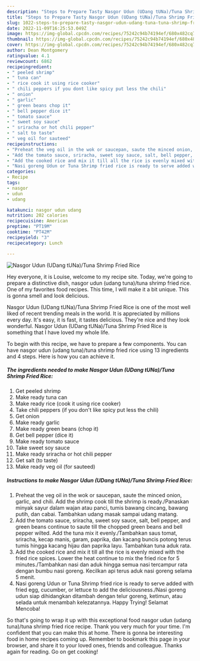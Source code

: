 ```yaml
---
description: "Steps to Prepare Tasty Nasgor Udun (UDang tUNa)/Tuna Shrimp Fried Rice"
title: "Steps to Prepare Tasty Nasgor Udun (UDang tUNa)/Tuna Shrimp Fried Rice"
slug: 1022-steps-to-prepare-tasty-nasgor-udun-udang-tuna-tuna-shrimp-fried-rice
date: 2022-11-09T16:25:53.049Z
image: https://img-global.cpcdn.com/recipes/75242c94b74194ef/680x482cq70/nasgor-udun-udang-tunatuna-shrimp-fried-rice-recipe-main-photo.jpg
thumbnail: https://img-global.cpcdn.com/recipes/75242c94b74194ef/680x482cq70/nasgor-udun-udang-tunatuna-shrimp-fried-rice-recipe-main-photo.jpg
cover: https://img-global.cpcdn.com/recipes/75242c94b74194ef/680x482cq70/nasgor-udun-udang-tunatuna-shrimp-fried-rice-recipe-main-photo.jpg
author: Dean Montgomery
ratingvalue: 4.1
reviewcount: 6862
recipeingredient:
- " peeled shrimp"
- " tuna can"
- " rice cook it using rice cooker"
- " chili peppers if you dont like spicy put less the chili"
- " onion"
- " garlic"
- " green beans chop it"
- " bell pepper dice it"
- " tomato sauce"
- " sweet soy sauce"
- " sriracha or hot chili pepper"
- " salt to taste"
- " veg oil for sauteed"
recipeinstructions:
- "Preheat the veg oil in the wok or saucepan, saute the minced onion, garlic, and chili. Add the shrimp cook till the shrimp is ready./Panaskan minyak sayur dalam wajan atau panci, tumis bawang cincang, bawang putih, dan cabai. Tambahkan udang masak sampai udang matang."
- "Add the tomato sauce, sriracha, sweet soy sauce, salt, bell pepper, and green beans continue to saute till the chopped green beans and bell pepper wilted. Add the tuna mix it evenly./Tambahkan saus tomat, sriracha, kecap manis, garam, paprika, dan kacang buncis potong terus tumis hingga kacang hijau dan paprika layu. Tambahkan tuna aduk rata."
- "Add the cooked rice and mix it till all the rice is evenly mixed with the fried rice spices. Lower the heat continue to mix the fried rice for 5 minutes./Tambahkan nasi dan aduk hingga semua nasi tercampur rata dengan bumbu nasi goreng. Kecilkan api terus aduk nasi goreng selama 5 menit."
- "Nasi goreng Udun or Tuna Shrimp fried rice is ready to serve added with fried egg, cucumber, or lettuce to add the deliciousness./Nasi goreng udun siap dihidangkan ditambah dengan telur goreng, ketimun, atau selada untuk menambah kelezatannya. Happy Trying! Selamat Mencoba!"
categories:
- Recipe
tags:
- nasgor
- udun
- udang

katakunci: nasgor udun udang 
nutrition: 202 calories
recipecuisine: American
preptime: "PT19M"
cooktime: "PT42M"
recipeyield: "3"
recipecategory: Lunch

---
```



![Nasgor Udun (UDang tUNa)/Tuna Shrimp Fried Rice](https://img-global.cpcdn.com/recipes/75242c94b74194ef/680x482cq70/nasgor-udun-udang-tunatuna-shrimp-fried-rice-recipe-main-photo.jpg)

Hey everyone, it is Louise, welcome to my recipe site. Today, we're going to prepare a distinctive dish, nasgor udun (udang tuna)/tuna shrimp fried rice. One of my favorites food recipes. This time, I will make it a bit unique. This is gonna smell and look delicious.

Nasgor Udun (UDang tUNa)/Tuna Shrimp Fried Rice is one of the most well liked of recent trending meals in the world. It is appreciated by millions every day. It's easy, it is fast, it tastes delicious. They're nice and they look wonderful. Nasgor Udun (UDang tUNa)/Tuna Shrimp Fried Rice is something that I have loved my whole life.




To begin with this recipe, we have to prepare a few components. You can have nasgor udun (udang tuna)/tuna shrimp fried rice using 13 ingredients and 4 steps. Here is how you can achieve it.

<!--inarticleads1-->

##### The ingredients needed to make Nasgor Udun (UDang tUNa)/Tuna Shrimp Fried Rice:

1. Get  peeled shrimp
1. Make ready  tuna can
1. Make ready  rice (cook it using rice cooker)
1. Take  chili peppers (if you don&#39;t like spicy put less the chili)
1. Get  onion
1. Make ready  garlic
1. Make ready  green beans (chop it)
1. Get  bell pepper (dice it)
1. Make ready  tomato sauce
1. Take  sweet soy sauce
1. Make ready  sriracha or hot chili pepper
1. Get  salt (to taste)
1. Make ready  veg oil (for sauteed)




<!--inarticleads2-->

##### Instructions to make Nasgor Udun (UDang tUNa)/Tuna Shrimp Fried Rice:

1. Preheat the veg oil in the wok or saucepan, saute the minced onion, garlic, and chili. Add the shrimp cook till the shrimp is ready./Panaskan minyak sayur dalam wajan atau panci, tumis bawang cincang, bawang putih, dan cabai. Tambahkan udang masak sampai udang matang.
1. Add the tomato sauce, sriracha, sweet soy sauce, salt, bell pepper, and green beans continue to saute till the chopped green beans and bell pepper wilted. Add the tuna mix it evenly./Tambahkan saus tomat, sriracha, kecap manis, garam, paprika, dan kacang buncis potong terus tumis hingga kacang hijau dan paprika layu. Tambahkan tuna aduk rata.
1. Add the cooked rice and mix it till all the rice is evenly mixed with the fried rice spices. Lower the heat continue to mix the fried rice for 5 minutes./Tambahkan nasi dan aduk hingga semua nasi tercampur rata dengan bumbu nasi goreng. Kecilkan api terus aduk nasi goreng selama 5 menit.
1. Nasi goreng Udun or Tuna Shrimp fried rice is ready to serve added with fried egg, cucumber, or lettuce to add the deliciousness./Nasi goreng udun siap dihidangkan ditambah dengan telur goreng, ketimun, atau selada untuk menambah kelezatannya. Happy Trying! Selamat Mencoba!




So that's going to wrap it up with this exceptional food nasgor udun (udang tuna)/tuna shrimp fried rice recipe. Thank you very much for your time. I'm confident that you can make this at home. There is gonna be interesting food in home recipes coming up. Remember to bookmark this page in your browser, and share it to your loved ones, friends and colleague. Thanks again for reading. Go on get cooking!
